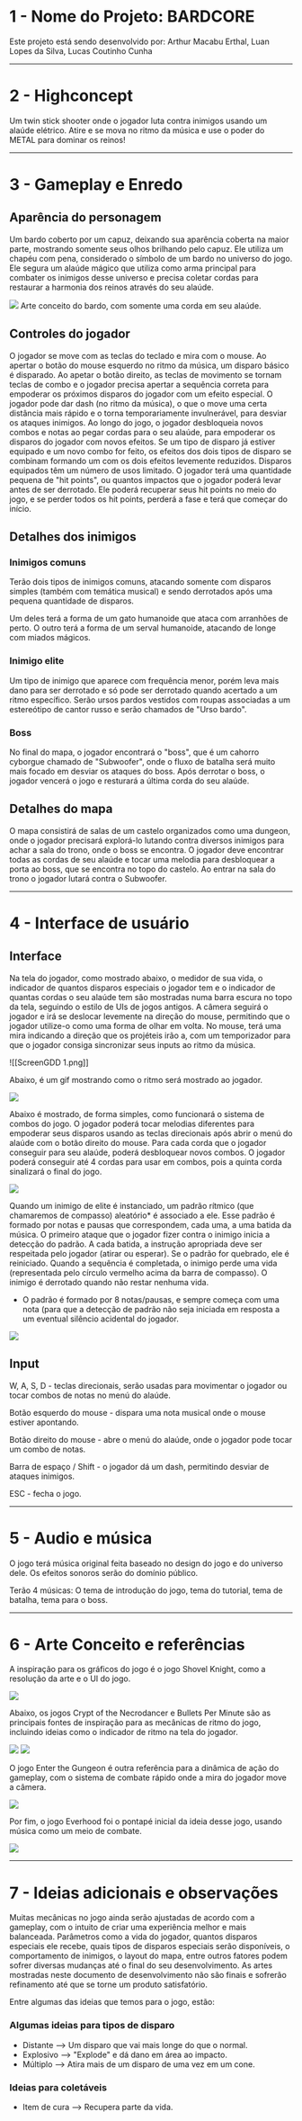 
# 1 - Nome do Projeto: BARDCORE

Este projeto está sendo desenvolvido por: Arthur Macabu Erthal, Luan Lopes da Silva, Lucas Coutinho Cunha

---
# 2 - Highconcept

Um twin stick shooter onde o jogador luta contra inimigos usando um alaúde elétrico. Atire e se mova no ritmo da música e use o poder do METAL para dominar os reinos! 

---
# 3 - Gameplay e Enredo

## Aparência do personagem

Um bardo coberto por um capuz, deixando sua aparência coberta na maior parte, mostrando somente seus olhos brilhando pelo capuz. Ele utiliza um chapéu com pena, considerado o símbolo de um bardo no universo do jogo. Ele segura um alaúde mágico que utiliza como arma principal para combater os inimigos desse universo e precisa coletar cordas para restaurar a harmonia dos reinos através do seu alaúde.

![](https://github.com/TucoErthal/bardcore/tree/main/gdd/bard.png)
Arte conceito do bardo, com somente uma corda em seu alaúde.

## Controles do jogador

O jogador se move com as teclas do teclado e mira com o mouse. Ao apertar o botão do mouse esquerdo no ritmo da música, um disparo básico é disparado. Ao apetar o botão direito, as teclas de movimento se tornam teclas de combo e o jogador precisa apertar a sequência correta para empoderar os próximos disparos do jogador com um efeito especial. O jogador pode dar dash (no ritmo da música), o que o move uma certa distância mais rápido e o torna temporariamente invulnerável, para desviar os ataques inimigos.
Ao longo do jogo, o jogador desbloqueia novos combos e notas ao pegar cordas para o seu alaúde, para empoderar os disparos do jogador com novos efeitos. Se um tipo de disparo já estiver equipado e um novo combo for feito, os efeitos dos dois tipos de disparo se combinam formando um com os dois efeitos levemente reduzidos. Disparos equipados têm um número de usos limitado.
O jogador terá uma quantidade pequena de "hit points", ou quantos impactos que o jogador poderá levar antes de ser derrotado. Ele poderá recuperar seus hit points no meio do jogo, e se perder todos os hit points, perderá a fase e terá que começar do início.


## Detalhes dos inimigos

### Inimigos comuns

Terão dois tipos de inimigos comuns, atacando somente com disparos simples (também com temática musical) e sendo derrotados após uma pequena quantidade de disparos.

Um deles terá a forma de um gato humanoide que ataca com arranhões de perto. 
O outro terá a forma de um serval humanoide, atacando de longe com miados mágicos.

### Inimigo elite

Um tipo de inimigo que aparece com frequência menor, porém leva mais dano para ser derrotado e só pode ser derrotado quando acertado a um ritmo específico. Serão ursos pardos vestidos com roupas associadas a um estereótipo de cantor russo e serão chamados de "Urso bardo".

### Boss

No final do mapa, o jogador encontrará o "boss", que é um cahorro cyborgue chamado de "Subwoofer", onde o fluxo de batalha será muito mais focado em desviar os ataques do boss. Após derrotar o boss, o jogador vencerá o jogo e resturará a última corda do seu alaúde.

## Detalhes do mapa
O mapa consistirá de salas de um castelo organizados como uma dungeon, onde o jogador precisará explorá-lo lutando contra diversos inimigos para achar a sala do trono, onde o boss se encontra. O jogador deve encontrar todas as cordas de seu alaúde e tocar uma melodia para desbloquear a porta ao boss, que se encontra no topo do castelo. Ao entrar na sala do trono o jogador lutará contra o Subwoofer.


---
# 4 - Interface de usuário

## Interface

Na tela do jogador, como mostrado abaixo, o medidor de sua vida, o indicador de quantos disparos especiais o jogador tem e o indicador de quantas cordas o seu alaúde tem são mostradas numa barra escura no topo da tela, seguindo o estilo de UIs de jogos antigos. A câmera seguirá o jogador e irá se deslocar levemente na direção do mouse, permitindo que o jogador utilize-o como uma forma de olhar em volta. No mouse, terá uma mira indicando a direção que os projéteis irão a, com um temporizador para que o jogador consiga sincronizar seus inputs ao ritmo da música.

![[ScreenGDD 1.png]]

Abaixo, é um gif mostrando como o ritmo será mostrado ao jogador.

![](https://github.com/TucoErthal/bardcore/tree/main/gdd/crosshair.gif)

Abaixo é mostrado, de forma simples, como funcionará o sistema de combos do jogo. O jogador poderá tocar melodias diferentes para empoderar seus disparos usando as teclas direcionais após abrir o menú do alaúde com o botão direito do mouse. Para cada corda que o jogador conseguir para seu alaúde, poderá desbloquear novos combos. O jogador poderá conseguir até 4 cordas para usar em combos, pois a quinta corda sinalizará o final do jogo.

![](https://github.com/TucoErthal/bardcore/tree/main/gdd/combo.gif)

Quando um inimigo de elite é instanciado, um padrão rítmico (que chamaremos de compasso) aleatório* é associado a ele. Esse padrão é formado por notas e pausas que correspondem, cada uma, a uma batida da música. O primeiro ataque que o jogador fizer contra o inimigo inicia a detecção do padrão. A cada batida, a instrução apropriada deve ser respeitada pelo jogador (atirar ou esperar). Se o padrão for quebrado, ele é reiniciado. Quando a sequência é completada, o inimigo perde uma vida (representada pelo círculo vermelho acima da barra de compasso). O inimigo é derrotado quando não restar nenhuma vida.

* O padrão é formado por 8 notas/pausas, e sempre começa com uma nota (para que a detecção de padrão não seja iniciada em resposta a um eventual silêncio acidental do jogador.

![](https://github.com/TucoErthal/bardcore/tree/main/gdd/pattern.gif)

## Input

W, A, S, D - teclas direcionais, serão usadas para movimentar o jogador ou tocar combos de notas no menú do alaúde.

Botão esquerdo do mouse - dispara uma nota musical onde o mouse estiver apontando.

Botão direito do mouse - abre o menú do alaúde, onde o jogador pode tocar um combo de notas.

Barra de espaço / Shift - o jogador dá um dash, permitindo desviar de ataques inimigos.

ESC - fecha o jogo.

---
# 5 - Audio e música

O jogo terá música original feita baseado no design do jogo e do universo dele. Os efeitos sonoros serão do domínio público.

Terão 4 músicas: O tema de introdução do jogo, tema do tutorial, tema de batalha, tema para o boss.

---
# 6 - Arte Conceito e referências


A inspiração para os gráficos do jogo é o jogo Shovel Knight, como a resolução da arte e o UI do jogo.

![](https://github.com/TucoErthal/bardcore/tree/main/gdd/shovel-knight-screen_20-1.png)

Abaixo, os jogos Crypt of the Necrodancer e Bullets Per Minute são as principais fontes de inspiração para as mecânicas de ritmo do jogo, incluindo ideias como o indicador de ritmo na tela do jogador.

![](https://github.com/TucoErthal/bardcore/tree/main/gdd/maxresdefault.jpg)
![](https://github.com/TucoErthal/bardcore/tree/main/gdd/ss_39c531e1831491b2140a3bdf36cf70ee342a1e6d.1920x1080.jpg)


O jogo Enter the Gungeon é outra referência para a dinâmica de ação do gameplay, com o sistema de combate rápido onde a mira do jogador move a câmera.

![](https://github.com/TucoErthal/bardcore/tree/main/gdd/PREVIEW_SCREENSHOT1_109467.webp)


Por fim, o jogo Everhood foi o pontapé inicial da ideia desse jogo, usando música como um meio de combate.

![](https://github.com/TucoErthal/bardcore/tree/main/gdd/ss_f809bba93b1dc91ff39a091ed78d02102303623a.1920x1080.jpg)


---
# 7 - Ideias adicionais e observações

Muitas mecânicas no jogo ainda serão ajustadas de acordo com a gameplay, com o intuito de criar uma experiência melhor e mais balanceada. Parâmetros como a vida do jogador, quantos disparos especiais ele recebe, quais tipos de disparos especiais serão disponíveis, o comportamento de inimigos, o layout do mapa, entre outros fatores podem sofrer diversas mudanças até o final do seu desenvolvimento. As artes mostradas neste documento de desenvolvimento não são finais e sofrerão refinamento até que se torne um produto satisfatório.

Entre algumas das ideias que temos para o jogo, estão:
### Algumas ideias para tipos de disparo
- Distante --> Um disparo que vai mais longe do que o normal.
- Explosivo --> "Explode" e dá dano em área ao impacto.
- Múltiplo --> Atira mais de um disparo de uma vez em um cone.


### Ideias para coletáveis
- Item de cura --> Recupera parte da vida.